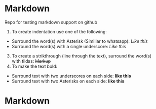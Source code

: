 # Markdown
Repo for testing markdown support on github

1. To create indentation use one of the following:
- Surround the word(s) with Asterisk (Simillar to whatsapp): *Like this* 
- Surround the word(s) with a single underscore: _Like this_ 
3. To create a strikthrough (line through the text), surround the word(s) with tildas: ~~Markup~~
4. To make the text bold:
- Surround text with two underscores on each side: __like this__
- Surround text with two Asterisks on each side: **like this** 

# Markdown
